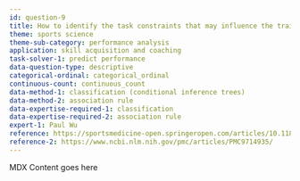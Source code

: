 ```yaml
---
id: question-9
title: How to identify the task constraints that may influence the training outcome?
theme: sports science
theme-sub-category: performance analysis
application: skill acquisition and coaching
task-solver-1: predict performance
data-question-type: descriptive
categorical-ordinal: categorical_ordinal
continuous-count: continuous_count
data-method-1: classification (conditional inference trees)
data-method-2: association rule
data-expertise-required-1: classification
data-expertise-required-2: association rule
expert-1: Paul Wu
reference: https://sportsmedicine-open.springeropen.com/articles/10.1186/s40798-021-00393-9
reference-2: https://www.ncbi.nlm.nih.gov/pmc/articles/PMC9714935/
---
```


MDX Content goes here
